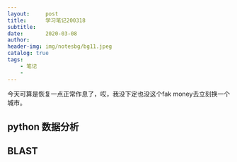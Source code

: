 ```yaml
---
layout:     post
title:      学习笔记200318
subtitle:   
date:       2020-03-08
author:     
header-img: img/notesbg/bg11.jpeg
catalog: true
tags:
    - 笔记
    - 
---
```

今天可算是恢复一点正常作息了，哎，我没下定也没这个fak money去立刻换一个城市。

## python 数据分析

## BLAST
